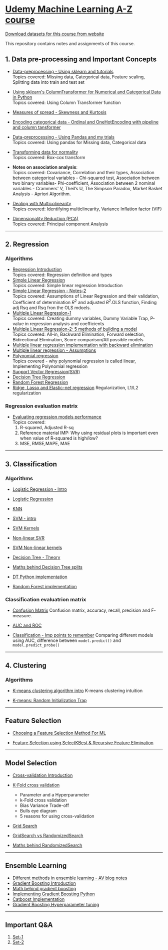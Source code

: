 # [Udemy Machine Learning A-Z course](https://www.udemy.com/machinelearning/)
[Download datasets for this course from website](https://www.superdatascience.com/pages/machine-learning)

This repository contains notes and assignments of this course.


## 1. Data pre-processing and Important Concepts
- [Data-preprocessing - Using sklearn and tutorials](https://nbviewer.jupyter.org/github/jeswingeorge/Machine-Learning-A-Z-Udemy/blob/master/1.Data%20Preprocessing/Data-preprocessing%20-%20Using%20sklearn%20and%20tutorials.ipynb)  
  Topics covered: Missing data, Categorical data, Feature scaling, Splitting data into train and test set

- [Using sklearn's ColumnTransformer for Numerical and Categorical Data in Python](https://nbviewer.jupyter.org/github/jeswingeorge/Machine-Learning-A-Z-Udemy/blob/master/1.Data%20Preprocessing/3.Use%20ColumnTransformer%20in%20SciKit%20instead%20of%20LabelEncoding%20and%20OneHotEncoding%20in%20ML.ipynb)  
  Topics covered: Using Column Transformer function 
  
- [Measures of spread - Skewness and Kurtosis](https://nbviewer.jupyter.org/github/jeswingeorge/Python-DS-notes/blob/master/Statistics/1.measures_of_shape.ipynb)

- [Encoding categorical data - Ordinal and OneHotEncoding with pipeline and column tansformer](https://nbviewer.jupyter.org/github/jeswingeorge/Machine-Learning-A-Z-Udemy/blob/master/1.Data%20Preprocessing/4.Encoding_categorical_features.ipynb)

- [Data-preprocessing - Using Pandas and my trials](https://nbviewer.jupyter.org/github/jeswingeorge/Machine-Learning-A-Z-Udemy/blob/master/1.Data%20Preprocessing/Data-preprocessing%20-%20Using%20Pandas%20and%20my%20trials.ipynb)  
  Topics covered: Using pandas for Missing data, Categorical data
  
- [Transforming data for normality](https://nbviewer.jupyter.org/github/jeswingeorge/Machine-Learning-A-Z-Udemy/blob/master/1.Data%20Preprocessing/5.Transforming-data-for-normality.ipynb)  
Topics covered: Box-cox transform

- __Notes on association analysis__:   
    Topics covered: Covariance, Correlation and their types, Association between categorical variables - Chi-squared test, Association between two binary variables- Phi-coefficient, Association between 2 nominal variables - Crammers' V, Theil’s U, The Simpson Paradox, Market Basket Analysis - Apriori Algorithm.

- [Dealing with Multicolinearity](https://nbviewer.jupyter.org/github/jeswingeorge/Machine-Learning-A-Z-Udemy/blob/master/1.Data%20Preprocessing/6.dealing_with_multicolinearity.ipynb)  
Topics covered: Identifying multiclinearity, Variance Inflation factor (VIF)

- [Dimensionality Reduction (PCA)](https://nbviewer.jupyter.org/github/jeswingeorge/Machine-Learning-A-Z-Udemy/blob/master/1.Data%20Preprocessing/7.Principal-Component-Analysis-%28PCA%29.ipynb)  
Topics covered: Principal component Analysis 

***

## 2. Regression

### Algorithms

- [Regression Introduction](https://nbviewer.jupyter.org/github/jeswingeorge/Machine-Learning-A-Z-Udemy/blob/master/2.Regression/3.Intro/Regression%20Intro.ipynb)  
  Topics covered: Regression definition and types
- [Simple Linear Regression](https://nbviewer.jupyter.org/github/jeswingeorge/Machine-Learning-A-Z-Udemy/blob/master/2.Regression/4.%20Simple%20Linear%20Regression/simple_linear_regression.ipynb)  
  Topics covered: Simple linear regression Introduction
- [Simple Linear Regression - Notes-2](https://nbviewer.jupyter.org/github/jeswingeorge/Machine-Learning-A-Z-Udemy/blob/master/2.Regression/4.%20Simple%20Linear%20Regression/Simple_Linear_reg-Notes-2.ipynb)  
 Topics covered: Assumptions of Linear Regression and their validation, Coefficient of determination $R^{2}$ and adjusted $R^{2}$.OLS function, Finding adj Rsq and Rsq fron the OLS mdoels.
- [Multiple Linear Regression-1](https://nbviewer.jupyter.org/github/jeswingeorge/Machine-Learning-A-Z-Udemy/blob/master/2.Regression/5.Multiple%20Linear%20Regression/2.%20Multiple%20regression.ipynb)  
	Topics covered: Creating dummy variables, Dummy Variable Trap, P-value in regression analysis and coefficients
- [Multiple Linear Regression-2: 5 methods of building a model](https://nbviewer.jupyter.org/github/jeswingeorge/Machine-Learning-A-Z-Udemy/blob/master/2.Regression/5.Multiple%20Linear%20Regression/1.%20Building%20a%20model%20%28step%20by%20step%29.ipynb)  
 Topics covered: All-in, Backward Elimination, Forward selection, Bidirectional Elimination, Score comparison/All possible models
- [Multiple linear regression implementation with backward elimination](https://nbviewer.jupyter.org/github/jeswingeorge/Machine-Learning-A-Z-Udemy/blob/master/2.Regression/5.Multiple%20Linear%20Regression/3.multi_linear_reg_backward_elimination.ipynb)
- [Multiple linear regression - Assumptions]()
- [Polynomial regression](https://nbviewer.jupyter.org/github/jeswingeorge/Machine-Learning-A-Z-Udemy/blob/master/2.Regression/6.%20Polynomial%20Regression/polynomial_regression.ipynb)  
  Topics covered - why polynomial regression is called linear, Implementing Polynomial regression
- [Support Vector Regression(SVR)](https://nbviewer.jupyter.org/github/jeswingeorge/Machine-Learning-A-Z-Udemy/blob/master/2.Regression/7.Support%20Vector%20Regression%20SVR/support_vector_regression.ipynb)
- [Decision Tree Regression](https://nbviewer.jupyter.org/github/jeswingeorge/Machine-Learning-A-Z-Udemy/blob/master/2.Regression/8.%20Decision%20Tree%20Regression/decision_trees.ipynb)
- [Random Forest Regression](https://nbviewer.jupyter.org/github/jeswingeorge/Machine-Learning-A-Z-Udemy/blob/master/2.Regression/9.Random%20Forest%20Regression/random_forest_regression.ipynb)
- [Ridge, Lasso and Elastic-net regression](https://nbviewer.jupyter.org/github/jeswingeorge/Machine-Learning-A-Z-Udemy/blob/master/2.Regression/10.Ridge%2Classo_elastic_regression.ipynb)
    Regularization, L1/L2 regularization
    
### Regression evaluation matrix

- [Evaluating regression models performance](https://nbviewer.jupyter.org/github/jeswingeorge/Machine-Learning-A-Z-Udemy/blob/master/2.Regression/10.Evaluating%20Regression%20Models%20Performance/regression_evaluation_methods.ipynb)  
  Topics covered:
  	1. R-squared, Adjusted R-sq
  	2. Reference material IMP: Why using residual plots is important even when value of R-squared is high/low?
    3. MSE, RMSE,MAPE, MAE

***

## 3. Classification

### Algorithms

- [Logistic Regression - Intro](https://nbviewer.jupyter.org/github/jeswingeorge/Machine-Learning-A-Z-Udemy/blob/master/3.Classification/1.Logistic%20Regression/1.Intro_logistic_reg.ipynb)
- [Logistic Regression](https://nbviewer.jupyter.org/github/jeswingeorge/Machine-Learning-A-Z-Udemy/blob/master/3.Classification/1.Logistic%20Regression/2.logistic_regression.ipynb)
 
- [KNN](https://nbviewer.jupyter.org/github/jeswingeorge/Machine-Learning-A-Z-Udemy/blob/master/3.Classification/2.%20KNN/k_nearest_neighbors.ipynb)
- [SVM - intro](https://nbviewer.jupyter.org/github/jeswingeorge/Machine-Learning-A-Z-Udemy/blob/master/3.Classification/3.%20SVM/1.svm.ipynb)
- [SVM Kernels](https://nbviewer.jupyter.org/github/jeswingeorge/Machine-Learning-A-Z-Udemy/blob/master/3.Classification/3.%20SVM/2.%20Kernel%20SVM.ipynb)
- [Non-linear SVR](https://nbviewer.jupyter.org/github/jeswingeorge/Machine-Learning-A-Z-Udemy/blob/master/3.Classification/3.%20SVM/3.%20Non-Linear%20SVR.ipynb)
- [SVM Non-linear kernels](https://nbviewer.jupyter.org/github/jeswingeorge/Machine-Learning-A-Z-Udemy/blob/master/3.Classification/3.%20SVM/4.%20SVM%20-%20Non-linear%20Kernels.ipynb)
- [Decision Tree - Theory](https://nbviewer.jupyter.org/github/jeswingeorge/Machine-Learning-A-Z-Udemy/blob/master/3.Classification/4.%20Decision%20Tree/1.%20Decision%20Tree%20-%20Theory.ipynb)
- [Maths behind Decision Tree splits](https://nbviewer.jupyter.org/github/jeswingeorge/Machine-Learning-A-Z-Udemy/blob/master/3.Classification/4.%20Decision%20Tree/Maths%20behind%20DT%20split.ipynb)
- [DT Python implementation](https://nbviewer.jupyter.org/github/jeswingeorge/Machine-Learning-A-Z-Udemy/blob/master/3.Classification/4.%20Decision%20Tree/2.DT%20classification.ipynb)
- [Random Forest implementation](https://nbviewer.jupyter.org/github/jeswingeorge/Machine-Learning-A-Z-Udemy/blob/master/3.Classification/6.%20random%20forest/1.%20Random%20forest%20intuition.ipynb)

### Classification evaluatrion matrix

- [Confusion Matrix](https://nbviewer.jupyter.org/github/jeswingeorge/Machine-Learning-A-Z-Udemy/blob/master/3.Classification/1.Logistic%20Regression/confusion_matrix.ipynb)
    Confusion matrix, accuracy, recall, precision and F-measure.
- [AUC and ROC](https://nbviewer.jupyter.org/github/jeswingeorge/Machine-Learning-A-Z-Udemy/blob/master/3.Classification/1.Logistic%20Regression/AUC%20-%20ROC%20curves.ipynb)

- [Classification - Imp points to remember](https://nbviewer.jupyter.org/github/jeswingeorge/Machine-Learning-A-Z-Udemy/blob/master/3.Classification/1.Logistic%20Regression/Important%20points%20to%20remember%20classification.ipynb)
 Comparing different models using AUC, difference between `model.predict()` and `model.predict_probe()`

***

## 4. Clustering

### Algorithms

- [K-means clustering algorithm intro]()
  K-means clustering intuition
  
- [K-means: Random Initialization Trap]()

***

## Feature Selection

- [Choosing a Feature Selection Method For ML](https://nbviewer.jupyter.org/github/jeswingeorge/Machine-Learning-A-Z-Udemy/blob/master/1.Data%20Preprocessing/10.Feature_selection.ipynb)

- [Feature Selection using SelectKBest & Recursive Feature Elimination](https://nbviewer.jupyter.org/github/jeswingeorge/Machine-Learning-A-Z-Udemy/blob/master/1.Data%20Preprocessing/9.Feature%20Selection%20using%20SelectKBest%20%26%20Recursive%20Feature%20Elimination.ipynb)
 
***

## Model Selection

- [Cross-validation Introduction](https://nbviewer.jupyter.org/github/jeswingeorge/Machine-Learning-A-Z-Udemy/blob/master/11.Model-Selection/cross_validation_data_school.ipynb)

- [K-Fold cross validation](https://nbviewer.jupyter.org/github/jeswingeorge/Machine-Learning-A-Z-Udemy/blob/master/11.Model-Selection/k-fold_cross_validation.ipynb)
	- Parameter and a Hyperparameter
	- k-Fold cross validation
	- Bias Variance Trade-off
	- Bulls eye diagram
	- 5 reasons for using cross-validation
 
-  [Grid Search](https://nbviewer.jupyter.org/github/jeswingeorge/Machine-Learning-A-Z-Udemy/blob/master/11.Model-Selection/grid-search-cv.ipynb)
- [GridSearch vs RandomizedSearch](https://nbviewer.jupyter.org/github/jeswingeorge/Machine-Learning-A-Z-Udemy/blob/master/11.Model-Selection/Grid-vs-Random-Search-Hyperparameter-tuning.ipynb)

- [Maths behind RandomizedSearch](https://nbviewer.jupyter.org/github/jeswingeorge/Machine-Learning-A-Z-Udemy/blob/master/11.Model-Selection/Randomized_search.ipynb)

***

## Ensemble Learning

- [Different methods in ensemble learning - AV blog notes](https://nbviewer.jupyter.org/github/jeswingeorge/Machine-Learning-A-Z-Udemy/blob/master/13.Ensemble/1.Ensemble%20learning.ipynb)
- [Gradient Boosting Introduction](https://nbviewer.jupyter.org/github/jeswingeorge/Machine-Learning-A-Z-Udemy/blob/master/12.%20Gradient%20Boosting/1.Gradient%20Boost%20-%20Intro.ipynb)
- [Math behind gradient boosting](https://nbviewer.jupyter.org/github/jeswingeorge/Machine-Learning-A-Z-Udemy/blob/master/12.%20Gradient%20Boosting/2.%20Math%20behind%20XGBoost.ipynb)
- [Implementing Gradient Boosting Python](https://nbviewer.jupyter.org/github/jeswingeorge/Machine-Learning-A-Z-Udemy/blob/master/12.%20Gradient%20Boosting/3.Implementing_XGBoost_Python.ipynb)
- [Catboost Implementation](https://nbviewer.jupyter.org/github/jeswingeorge/Machine-Learning-A-Z-Udemy/blob/master/13.Ensemble/catboost%20implementation.ipynb)
- [Gradient Boosting Hyperparameter tuning](https://nbviewer.jupyter.org/github/jeswingeorge/Machine-Learning-A-Z-Udemy/blob/master/13.Ensemble/Gradient_boosting_hyperparameter_tuning.ipynb)

***

## Important Q&A

1. [Set-1](https://nbviewer.jupyter.org/github/jeswingeorge/Machine-Learning-A-Z-Udemy/blob/master/Imp_Questions/set_1.ipynb)
2. [Set-2](https://nbviewer.jupyter.org/github/jeswingeorge/Machine-Learning-A-Z-Udemy/blob/master/Imp_Questions/set_2.ipynb)



